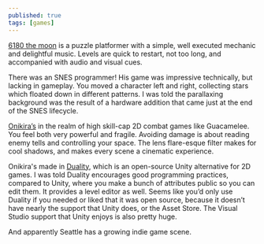 ```yaml
---
published: true
tags: [games]
---
```

[6180 the moon](http://store.steampowered.com/app/299660) is a puzzle platformer with a simple, well executed mechanic and delightful music. Levels are quick to restart, not too long, and accompanied with audio and visual cues.

There was an SNES programmer! His game was impressive technically, but lacking in gameplay. You moved a character left and right, collecting stars which floated down in different patterns. I was told the parallaxing background was the result of a hardware addition that came just at the end of the SNES lifecycle.

[Onikira’s](http://store.steampowered.com/app/310850/) in the realm of high skill-cap 2D combat games like Guacamelee. You feel both very powerful and fragile. Avoiding damage is about reading enemy tells and controlling your space. The lens flare-esque filter makes for cool shadows, and makes every scene a cinematic experience.

Onikira's made in [Duality](http://duality.adamslair.net/), which is an open-source Unity alternative for 2D games. I was told Duality encourages good programming practices, compared to Unity, where you make a bunch of attributes public so you can edit them. It provides a level editor as well. Seems like you’d only use Duality if you needed or liked that it was open source, because it doesn’t have nearly the support that Unity does, or the Asset Store. The Visual Studio support that Unity enjoys is also pretty huge.

And apparently Seattle has a growing indie game scene.
